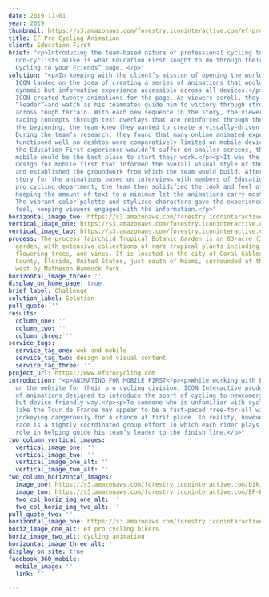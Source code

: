 ```yaml
---
date: 2019-11-01
year: 2019
thumbnail: https://s3.amazonaws.com/forestry.iconinteractive.com/ef-pro2x.jpg
title: EF Pro Cycling Animation
client: Education First
brief: "<p>Introducing the team-based nature of professional cycling to newbies and
  non-cyclists alike is what Education First sought to do through their “How to Explain
  Cycling to your Friends” page. </p>"
solution: "<p>In keeping with the client’s mission of opening the world through education,
  ICON landed on the idea of creating a series of animations that would provide a
  dynamic but informative experience accessible across all devices.</p><p>In total,
  ICON created twenty animations for the page. As viewers scroll, they follow a cyclist—the
  “leader”—and watch as his teammates guide him to victory through strong winds and
  across tough terrain. With each new sequence in the story, the viewer learns key
  racing concepts through text overlays that are reinforced through the animations.</p><p>From
  the beginning, the team knew they wanted to create a visually-driven narrative.
  During the team’s research, they found that many online animated experiences that
  functioned well on desktop were comparatively limited on mobile devices. To ensure
  the Education First experience wouldn’t suffer on smaller screens, the team decided
  mobile would be the best place to start their work.</p><p>It was the decision to
  design for mobile first that informed the overall visual style of the animations
  and established the groundwork from which the team would build. After drafting the
  story for the animations based on interviews with members of Education First’s own
  pro cycling department, the team then solidified the look and feel of the visuals.
  Keeping the amount of text to a minimum let the animations carry most of the story.
  The vibrant color palette and stylized characters gave the experience a lighthearted
  feel, keeping viewers engaged with the information.</p>"
horizontal_image_two: https://s3.amazonaws.com/forestry.iconinteractive.com/ef-01.gif
vertical_image_one: https://s3.amazonaws.com/forestry.iconinteractive.com/vert-1.jpg
vertical_image_two: https://s3.amazonaws.com/forestry.iconinteractive.com/vert-2.jpg
process: The process fairchild Tropical Botanic Garden is an 83-acre (34 ha) botanic
  garden, with extensive collections of rare tropical plants including palms, cycads,
  flowering trees, and vines. It is located in the city of Coral Gables, Miami-Dade
  County, Florida, United States, just south of Miami, surrounded at the south and
  west by Matheson Hammock Park.
horizontal_image_three: ''
display_on_home_page: true
brief_label: Challenge
solution_label: Solution
pull_quote: ''
results:
  column_one: ''
  column_two: ''
  column_three: ''
service_tags:
  service_tag_one: web and mobile
  service_tag_two: design and visual content
  service_tag_three: ''
project_url: https://www.efprocycling.com
introduction: "<p>ANIMATING FOR MOBILE FIRST</p><p>While working with Education First
  on the website for their pro cycling division, ICON Interactive produced a series
  of animations designed to introduce the sport of cycling to newcomers in a dynamic
  but device-friendly way.</p><p>To someone who is unfamiliar with cycling, an event
  like the Tour de France may appear to be a fast-paced free-for-all with every rider
  jockeying dangerously for a chance at first place. In reality, however, a bicycle
  race is a tightly coordinated group effort in which each rider plays a strategic
  role in helping guide his team’s leader to the finish line.</p>"
two_column_vertical_images:
  vertical_image_one: ''
  vertical_image_two: ''
  vertical_image_one_alt: ''
  vertical_image_two_alt: ''
two_column_horizontal_images:
  image_one: https://s3.amazonaws.com/forestry.iconinteractive.com/biking2.jpg
  image_two: https://s3.amazonaws.com/forestry.iconinteractive.com/EF-Pro-Cycling-Mockup-1200x675.jpg
  two_col_horiz_img_one_alt: ''
  two_col_horiz_img_two_alt: ''
pull_quote_two: ''
horizontal_image_one: https://s3.amazonaws.com/forestry.iconinteractive.com/ef-pro2x.jpg
horiz_image_one_alt: ef pro cycling bikers
horiz_image_two_alt: cycling animation
horizontal_image_three_alt: ''
display_on_site: true
facebook_360_mobile:
  mobile_image: ''
  link: ''

---
```

